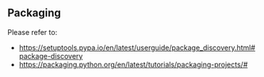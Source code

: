 ## Packaging
Please refer to:
- https://setuptools.pypa.io/en/latest/userguide/package_discovery.html#package-discovery
- https://packaging.python.org/en/latest/tutorials/packaging-projects/#
